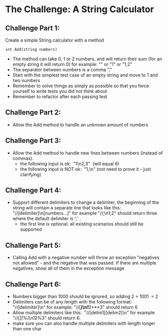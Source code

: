 # The Challenge: A String Calculator

## Challenge Part 1:
Create a simple String calculator with a method
~~~~
int Add(string numbers)
~~~~
- The method can take 0, 1 or 2 numbers, and will return their sum (for an empty string it will return 0) for example: "" or "1" or "1,2"
- The separator between numbers is a comma ","
- Start with the simplest test case of an empty string and move to 1 and two numbers
- Remember to solve things as simply as possible so that you force yourself to write tests you did not think about
- Remember to refactor after each passing test

## Challenge Part 2:
- Allow the Add method to handle an unknown amount of numbers

## Challenge Part 3:
- Allow the Add method to handle new lines between numbers (instead of commas).
	- the following input is ok:  "1\n2,3"  (will equal 6)
	- the following input is NOT ok:  "1,\n" (not need to prove it - just clarifying)

## Challenge Part 4:
- Support different delimiters to change a delimiter, the beginning of the string will contain a separate line that looks like this:   "//[delimiter]\n[numbers…]" for example "//;\n1;2" should return three where the default delimiter is ‘;' .
	- the first line is optional. all existing scenarios should still be supported

## Challenge Part 5:
- Calling Add with a negative number will throw an exception "negatives not allowed" - and the negative that was passed. If there are multiple negatives, show all of them in the exception message

## Challenge Part 6:
- Numbers bigger than 1000 should be ignored, so adding 2 + 1001  = 2
- Delimiters can be of any length with the following format:  "//[delimiter]\n" for example: "//[***]\n1***2***3" should return 6
- Allow multiple delimiters like this:  "//[delim1][delim2]\n" for example "//[*][%]\n1*2%3" should return 6.
- make sure you can also handle multiple delimiters with length longer than one char
